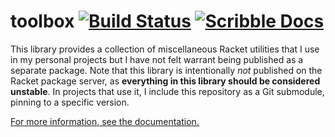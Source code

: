 # toolbox [![Build Status](https://github.com/lexi-lambda/racket-toolbox/actions/workflows/build.yml/badge.svg?branch=master)](https://github.com/lexi-lambda/racket-toolbox/actions/workflows/build.yml) [![Scribble Docs](https://img.shields.io/badge/docs-built-blue)][toolbox-doc]

This library provides a collection of miscellaneous Racket utilities that I use in my personal projects but I have not felt warrant being published as a separate package. Note that this library is intentionally *not* published on the Racket package server, as **everything in this library should be considered unstable**. In projects that use it, I include this repository as a Git submodule, pinning to a specific version.

[For more information, see the documentation.][toolbox-doc]

[toolbox-doc]: https://lexi-lambda.github.io/racket-toolbox/
